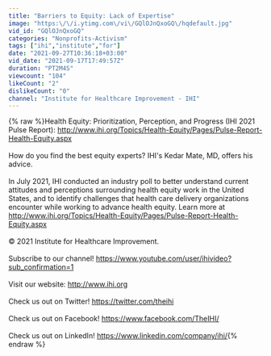 ```yaml
---
title: "Barriers to Equity: Lack of Expertise"
image: "https:\/\/i.ytimg.com\/vi\/GQlOJnQxoGQ\/hqdefault.jpg"
vid_id: "GQlOJnQxoGQ"
categories: "Nonprofits-Activism"
tags: ["ihi","institute","for"]
date: "2021-09-27T10:36:18+03:00"
vid_date: "2021-09-17T17:49:57Z"
duration: "PT2M4S"
viewcount: "104"
likeCount: "2"
dislikeCount: "0"
channel: "Institute for Healthcare Improvement - IHI"
---
```

{% raw %}Health Equity: Prioritization, Perception, and Progress (IHI 2021 Pulse Report): <a rel="nofollow" target="blank" href="http://www.ihi.org/Topics/Health-Equity/Pages/Pulse-Report-Health-Equity.aspx">http://www.ihi.org/Topics/Health-Equity/Pages/Pulse-Report-Health-Equity.aspx</a><br /><br />How do you find the best equity experts? IHI's Kedar Mate, MD, offers his advice.<br /><br />In July 2021, IHI conducted an industry poll to better understand current attitudes and perceptions surrounding health equity work in the United States, and to identify challenges that health care delivery organizations encounter while working to advance health equity. Learn more at <a rel="nofollow" target="blank" href="http://www.ihi.org/Topics/Health-Equity/Pages/Pulse-Report-Health-Equity.aspx">http://www.ihi.org/Topics/Health-Equity/Pages/Pulse-Report-Health-Equity.aspx</a><br /><br />© 2021 Institute for Healthcare Improvement.<br /><br />Subscribe to our channel! <a rel="nofollow" target="blank" href="https://www.youtube.com/user/ihivideo?sub_confirmation=1">https://www.youtube.com/user/ihivideo?sub_confirmation=1</a><br /><br />Visit our website: <a rel="nofollow" target="blank" href="http://www.ihi.org">http://www.ihi.org</a><br /><br />Check us out on Twitter! <a rel="nofollow" target="blank" href="https://twitter.com/theihi">https://twitter.com/theihi</a><br /><br />Check us out on Facebook! <a rel="nofollow" target="blank" href="https://www.facebook.com/TheIHI/">https://www.facebook.com/TheIHI/</a><br /><br />Check us out on LinkedIn! <a rel="nofollow" target="blank" href="https://www.linkedin.com/company/ihi/">https://www.linkedin.com/company/ihi/</a>{% endraw %}
